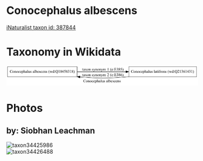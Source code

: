 
Conocephalus albescens
======================
  
[iNaturalist taxon id: 387844](https://www.inaturalist.org/taxa/387844)
# Taxonomy in Wikidata
  
![Conocephalus albescens](../wikidata_schemas/Conocephalus_albescens.gv.png)
# Photos

## by: Siobhan Leachman
  
![taxon34425986](https://inaturalist-open-data.s3.amazonaws.com/photos/37749156/medium.jpeg)  
![taxon34426488](https://inaturalist-open-data.s3.amazonaws.com/photos/37749673/medium.jpeg)